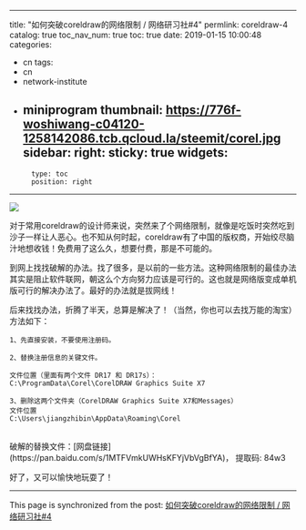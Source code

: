 
---
title: "如何突破coreldraw的网络限制 / 网络研习社#4"
permlink: coreldraw-4
catalog: true
toc_nav_num: true
toc: true
date: 2019-01-15 10:00:48
categories:
- cn
tags:
- cn
- network-institute
- miniprogram
thumbnail: https://776f-woshiwang-c04120-1258142086.tcb.qcloud.la/steemit/corel.jpg
sidebar:
    right:
        sticky: true
widgets:
    -
        type: toc
        position: right
---


![](https://776f-woshiwang-c04120-1258142086.tcb.qcloud.la/steemit/corel.jpg)

对于常用coreldraw的设计师来说，突然来了个网络限制，就像是吃饭时突然吃到沙子一样让人恶心。也不知从何时起，coreldraw有了中国的版权商，开始绞尽脑汁地想收钱！免费用了这么久，想要付费，那是不可能的。

到网上找找破解的办法。找了很多，是以前的一些方法。这种网络限制的最佳办法其实是阻止软件联网，朝这么个方向努力应该是可行的。这也就是网络版变成单机版可行的解决办法了。最好的办法就是拔网线！

后来找找办法，折腾了半天，总算是解决了！（当然，你也可以去找万能的淘宝）方法如下：

```
1、先直接安装，不要使用注册码。

2、替换注册信息的关键文件。

文件位置（里面有两个文件 DR17 和 DR17s）：
C:\ProgramData\Corel\CorelDRAW Graphics Suite X7

3、删除这两个文件夹（CorelDRAW Graphics Suite X7和Messages）
文件位置
C:\Users\jiangzhibin\AppData\Roaming\Corel
```
<br/>
破解的替换文件：[网盘链接](https://pan.baidu.com/s/1MTFVmkUWHsKFYjVbVgBfYA)， 提取码: 84w3 


好了，又可以愉快地玩耍了！

- - -

This page is synchronized from the post: [如何突破coreldraw的网络限制 / 网络研习社#4](https://steemit.com/@lemooljiang/coreldraw-4)
